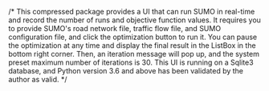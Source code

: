 /*
This compressed package provides a UI that can run SUMO in real-time and record the number of runs and objective function values. It requires you to provide
SUMO's road network file, traffic flow file, and SUMO configuration file, and click the optimization button to run it.
You can pause the optimization at any time and display the final result in the ListBox in the bottom right corner. Then, an iteration message will pop up, 
and the system preset maximum number of iterations is 30.
This UI is running on a Sqlite3 database, and Python version 3.6 and above has been validated by the author as valid.
*/
